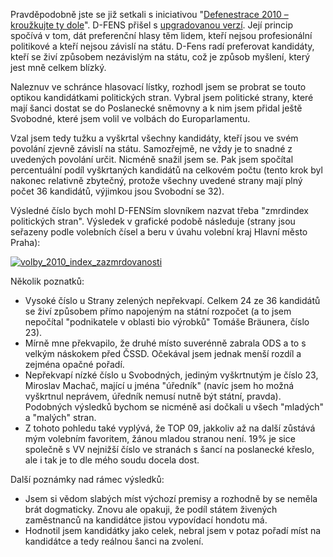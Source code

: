 <!-- dcterms:identifier = riderweblog#244 -->
<!-- dcterms:title = D-Fenestrace 2010 aneb zmrdindex politických stran -->
<!-- dcterms:abstract = Pravděpodobně jste se již setkali s iniciativou "Defenestrace 2010 – kroužkujte ty dole". D-FENS přišel s upgradovanou verzí. Její princip spočívá v tom, dát preferenční hlasy těm lidem, kteří nejsou profesionální politikové a kteří nejsou závislí na státu. D-Fens radí preferovat kandidáty, kteří se živí způsobem nezávislým na státu, což je způsob myšlení, který jest mně celkem blízký. Naleznuv ve schránce hlasovací lístky, rozhodl jsem se probrat se touto optikou kandidátkami politických stran. Zde jsou výsledky. -->
<!-- np9:categoryId = 2 -->
<!-- x4w:category = Lidé a jiná zvěř -->
<!-- np9:authorId = 1 -->
<!-- np9:authorEmail = michal.valasek@altairis.cz -->
<!-- dcterms:creator = Michal Altair Valášek -->
<!-- dcterms:created = 2010-05-19T00:22:19.21+02:00 -->
<!-- dcterms:dateAccepted = 2010-05-19T00:22:19.757+02:00 -->

Pravděpodobně jste se již setkali s iniciativou "[Defenestrace 2010 – kroužkujte ty dole](http://www.defenestrace2010.cz/)". D-FENS přišel s [upgradovanou verzí](http://www.dfens-cz.com/view.php?cisloclanku=2010041804). Její princip spočívá v tom, dát preferenční hlasy těm lidem, kteří nejsou profesionální politikové a kteří nejsou závislí na státu. D-Fens radí preferovat kandidáty, kteří se živí způsobem nezávislým na státu, což je způsob myšlení, který jest mně celkem blízký.

Naleznuv ve schránce hlasovací lístky, rozhodl jsem se probrat se touto optikou kandidátkami politických stran. Vybral jsem politické strany, které mají šanci dostat se do Poslanecké sněmovny a k nim jsem přidal ještě Svobodné, které jsem volil ve volbách do Europarlamentu. 

Vzal jsem tedy tužku a vyškrtal všechny kandidáty, kteří jsou ve svém povolání zjevně závislí na státu. Samozřejmě, ne vždy je to snadné z uvedených povolání určit. Nicméně snažil jsem se. Pak jsem spočítal percentuální podíl vyškrtaných kandidátů na celkovém počtu (tento krok byl nakonec relativně zbytečný, protože všechny uvedené strany mají plný počet 36 kandidátů, výjimkou jsou Svobodní se 32).

Výsledné číslo bych mohl D-FENSím slovníkem nazvat třeba "zmrdindex politických stran". Výsledek v grafické podobě následuje (strany jsou seřazeny podle volebních čísel a beru v úvahu volební kraj Hlavní město Praha):

[![volby_2010_index_zazmrdovanosti](https://www.cdn.altairis.cz/Blog/2010/20100519-volby_2010_index_zazmrdovanosti_thumb.png "volby_2010_index_zazmrdovanosti")](https://www.cdn.altairis.cz/Blog/2010/20100519-volby_2010_index_zazmrdovanosti_2.png) 

Několik poznatků:

*   Vysoké číslo u Strany zelených nepřekvapí. Celkem 24 ze 36 kandidátů se živí způsobem přímo napojeným na státní rozpočet (a to jsem nepočítal "podnikatele v oblasti bio výrobků" Tomáše Bräunera, číslo 23). 
*   Mírně mne překvapilo, že druhé místo suverénně zabrala ODS a to s velkým náskokem před ČSSD. Očekával jsem jednak menší rozdíl a zejména opačné pořadí. 
*   Nepřekvapí nízké číslo u Svobodných, jediným vyškrtnutým je číslo 23, Miroslav Machač, mající u jména "úředník" (navíc jsem ho možná vyškrtnul neprávem, úředník nemusí nutně být státní, pravda). Podobných výsledků bychom se nicméně asi dočkali u všech "mladých" a "malých" stran. 
*   Z tohoto pohledu také vyplývá, že TOP 09, jakkoliv až na další zůstává mým volebním favoritem, žánou mladou stranou není. 19% je sice společně s VV nejnižší číslo ve stranách s šancí na poslanecké křeslo, ale i tak je to dle mého soudu docela dost.  

Další poznámky nad rámec výsledků:

*   Jsem si vědom slabých míst výchozí premisy a rozhodně by se neměla brát dogmaticky. Znovu ale opakuji, že podíl státem živených zaměstnanců na kandidátce jistou vypovídací hondotu má. 
*   Hodnotil jsem kandidátky jako celek, nebral jsem v potaz pořadí míst na kandidátce a tedy reálnou šanci na zvolení. 